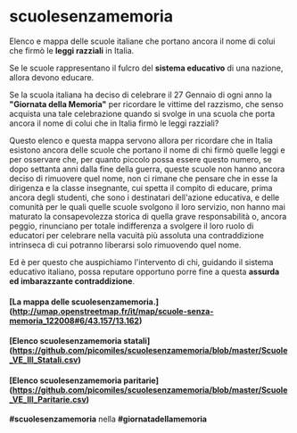 # scuolesenzamemoria
Elenco e mappa delle scuole italiane che portano ancora il nome di colui che firmò le **leggi razziali** in Italia.

Se le scuole rappresentano il fulcro del **sistema educativo** di una nazione, allora devono educare.

Se la scuola italiana ha deciso di celebrare il 27 Gennaio di ogni anno la **"Giornata della Memoria"** per ricordare le vittime del razzismo, che senso acquista una tale celebrazione quando si svolge in una scuola che porta ancora il nome di colui che in Italia firmò le leggi razziali?

Questo elenco e questa mappa servono allora per ricordare che in Italia esistono ancora delle scuole che portano il nome di chi firmò quelle leggi e per osservare che, per quanto piccolo possa essere questo numero, se dopo settanta anni dalla fine della guerra, queste scuole non hanno ancora deciso di rimuovere quel nome, non ci rimane che pensare che in esse la dirigenza e la classe insegnante, cui spetta il compito di educare, prima ancora degli studenti, che sono i destinatari dell'azione educativa, e delle comunità per le quali quelle scuole svolgono il loro servizio, non hanno mai maturato la consapevolezza storica di quella grave responsabilità o, ancora peggio, rinunciano per totale indifferenza a svolgere il loro ruolo di educatori per celebrare nella vacuità più assoluta una contraddizione intrinseca di cui potranno liberarsi solo rimuovendo quel nome.

Ed è per questo che auspichiamo l'intervento di chi, guidando il sistema educativo italiano, possa reputare opportuno porre fine a questa **assurda ed imbarazzante contraddizione**.

#### [La mappa delle scuolesenzamemoria.] (http://umap.openstreetmap.fr/it/map/scuole-senza-memoria_122008#6/43.157/13.162)<br>
#### [Elenco scuolesenzamemoria statali] (https://github.com/picomiles/scuolesenzamemoria/blob/master/Scuole_VE_III_Statali.csv)<br>
#### [Elenco scuolesenzamemoria paritarie] (https://github.com/picomiles/scuolesenzamemoria/blob/master/Scuole_VE_III_Paritarie.csv)

**#scuolesenzamemoria** nella **#giornatadellamemoria**
